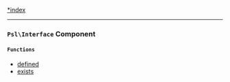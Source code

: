 <!--
    This markdown file was generated using `docs/documenter.php`.

    Any edits to it will likely be lost.
-->

[*index](./../README.md)

---

### `Psl\Interface` Component

#### `Functions`

- [defined](./../../src/Psl/Interface/defined.php#L16)
- [exists](./../../src/Psl/Interface/exists.php#L14)


